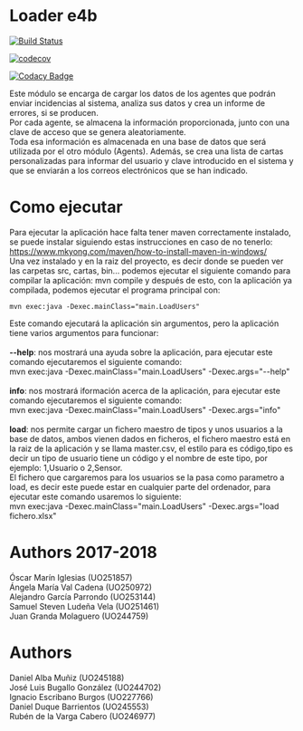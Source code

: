 # Loader e4b

[![Build Status](https://travis-ci.org/Arquisoft/Loader_e4b.svg?branch=master)](https://travis-ci.org/Arquisoft/Loader_e4b)

[![codecov](https://codecov.io/gh/Arquisoft/Loader_e4b/branch/master/graph/badge.svg)](https://codecov.io/gh/Arquisoft/Loader_e4b)

[![Codacy Badge](https://api.codacy.com/project/badge/Grade/aeca0021c27447d1abfaec98ceed9508)](https://www.codacy.com/app/jelabra/Loader_e4b?utm_source=github.com&amp;utm_medium=referral&amp;utm_content=Arquisoft/Loader_e4b&amp;utm_campaign=Badge_Grade)

Este módulo se encarga de cargar los datos de los agentes que podrán enviar incidencias al sistema, analiza sus datos y crea un informe de errores, si se producen. <br>
Por cada agente, se almacena la información proporcionada, junto con una clave de acceso que se genera
aleatoriamente. <br>
Toda esa información es almacenada en una base de datos que será utilizada por el otro módulo (Agents).
Además, se crea una lista de cartas personalizadas para informar del usuario y clave introducido en el sistema y que se enviarán a los correos electrónicos que se han indicado. 

# Como ejecutar
Para ejecutar la aplicación hace falta tener maven correctamente instalado, se puede instalar siguiendo estas instrucciones en caso de no tenerlo: https://www.mkyong.com/maven/how-to-install-maven-in-windows/ <br>
Una vez instalado y en la raiz del proyecto, es decir donde se pueden ver las carpetas src, cartas, bin... podemos ejecutar el siguiente comando para compilar la aplicación: mvn compile y después de esto, con la aplicación ya compilada, podemos ejecutar el programa principal con: 

```
mvn exec:java -Dexec.mainClass="main.LoadUsers"
```

Este comando ejecutará la aplicación sin argumentos, pero la aplicación tiene varios argumentos para funcionar:<br>
<br>
<b>--help</b>: nos mostrará una ayuda sobre la aplicación, para ejecutar este comando ejecutaremos el siguiente comando:<br>
mvn exec:java -Dexec.mainClass="main.LoadUsers" -Dexec.args="--help"<br>
<br>
<b>info</b>: nos mostrará iformación acerca de la aplicación, para ejecutar este comando ejecutaremos el siguiente comando:<br>
mvn exec:java -Dexec.mainClass="main.LoadUsers" -Dexec.args="info"<br>
<br>
<b>load</b>: nos permite cargar un fichero maestro de tipos y unos usuarios a la base de datos, ambos vienen dados en ficheros, el fichero maestro está en la raiz de la aplicación y se llama master.csv, el estilo para es código,tipo es decir un tipo de usuario tiene un código y el nombre de este tipo, por ejemplo: 1,Usuario o 2,Sensor.<br>
El fichero que cargaremos para los usuarios se la pasa como parametro a load, es decir este puede estar en cualquier parte del ordenador, para ejecutar este comando usaremos lo siguiente:<br>
mvn exec:java -Dexec.mainClass="main.LoadUsers" -Dexec.args="load fichero.xlsx"

# Authors 2017-2018  
Óscar Marín Iglesias (UO251857)<br>
Ángela María Val Cadena (UO250972)<br>
Alejandro García Parrondo (UO253144)<br>
Samuel Steven Ludeña Vela (UO251461)<br>
Juan Granda Molaguero (UO244759)<br>

# Authors
Daniel Alba Muñiz (UO245188)<br>
José Luis Bugallo González (UO244702)<br>
Ignacio Escribano Burgos (UO227766)<br>
Daniel Duque Barrientos (UO245553)<br>
Rubén de la Varga Cabero (UO246977)<br>
